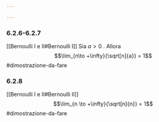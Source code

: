 ```yaml
---

---
```

### 6.2.6-6.2.7
[[Bernoulli I e II#Bernoulli I]]
Sia $a>0$ . Allora
$$\lim_{n\to +\infty}{\sqrt[n]{a}} = 1$$
#dimostrazione-da-fare 

### 6.2.8
[[Bernoulli I e II#Bernoulli II]]
$$\lim_{n \to +\infty}{\sqrt[n]{n}} = 1$$
#dimostrazione-da-fare 